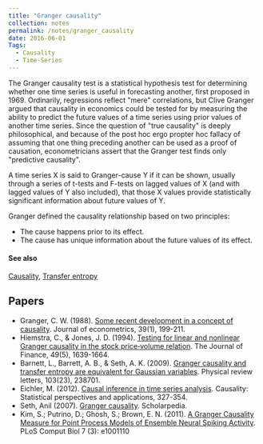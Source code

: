 ```yaml
---
title: "Granger causality"
collection: notes
permalink: /notes/granger_causality
date: 2016-06-01
Tags:
  - Causality
  - Time-Series
---
```


The Granger causality test is a statistical hypothesis test for determining whether one time series is useful in forecasting another, first proposed in 1969. Ordinarily, regressions reflect "mere" correlations, but Clive Granger argued that causality in economics could be tested for by measuring the ability to predict the future values of a time series using prior values of another time series. Since the question of "true causality" is deeply philosophical, and because of the post hoc ergo propter hoc fallacy of assuming that one thing preceding another can be used as a proof of causation, econometricians assert that the Granger test finds only "predictive causality".

A time series X is said to Granger-cause Y if it can be shown, usually through a series of t-tests and F-tests on lagged values of X (and with lagged values of Y also included), that those X values provide statistically significant information about future values of Y.

Granger defined the causality relationship based on two principles:
* The cause happens prior to its effect.
* The cause has unique information about the future values of its effect.


#### See also
[Causality](/notes/causality), [Transfer entropy](/notes/transfer_entropy)




## Papers
* Granger, C. W. (1988). [Some recent development in a concept of causality](). Journal of econometrics, 39(1), 199-211.
* Hiemstra, C., & Jones, J. D. (1994). [Testing for linear and nonlinear Granger causality in the stock price‐volume relation](http://www.volume.technicalanalysis.org.uk/HiJo94.pdf). The Journal of Finance, 49(5), 1639-1664.
* Barnett, L., Barrett, A. B., & Seth, A. K. (2009). [Granger causality and transfer entropy are equivalent for Gaussian variables](http://arxiv.org/pdf/0910.4514). Physical review letters, 103(23), 238701.
* Eichler, M. (2012). [Causal inference in time series analysis](http://researchers-sbe.unimaas.nl/michaeleichler/wp-content/uploads/sites/31/2014/02/causalstatistics.pdf). Causality: Statistical perspectives and applications, 327-354.
* Seth, Anil (2007). [Granger causality](http://www.scholarpedia.org/article/Granger_causality). Scholarpedia.
* Kim, S.; Putrino, D.; Ghosh, S.; Brown, E. N. (2011). [A Granger Causality Measure for Point Process Models of Ensemble Neural Spiking Activity](https://dx.doi.org/10.1371%2Fjournal.pcbi.1001110). PLoS Comput Biol 7 (3): e1001110




